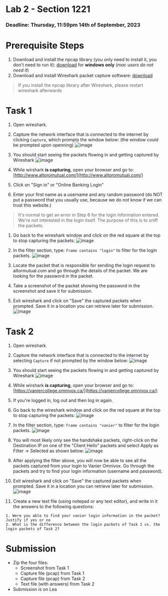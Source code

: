 # Lab 2 - Section 1221

### Deadline: Thursday, 11:59pm 14th of September, 2023

# Prerequisite Steps
1. Download and install the npcap library (you only need to install it, you don't need to run it): [download](https://npcap.com/dist/npcap-1.76.exe) for **windows only** (*mac users do not need it*)
1. Download and install Wireshark packet capture software: [download](https://www.wireshark.org/download.html)
> If you install the npcap library after Wireshark, please restart wireshark afterwards


# Task 1
1. Open wireshark.
1. Capture the network interface that is connected to the internet by clicking `Capture`, which prompts the window below: (the window could be prompted upon openning)
![image](../images/wireshark_1.jpg)

1. You should start seeing the packets flowing in and getting captured by Wireshark
![image](../images//wireshark_2.jpg)

1. While wirshark **is capturing**, open your browser and go to: [http://www.altoromutual.com/](http://www.altoromutual.com/)

1. Click on "Sign in" or "Online Banking Login"

1. Enter your first name as a username and any random password (do NOT put a password that you usually use, because we do not know if we can trust this website.)
> It's normal to get an error in Step 6 for the login information entered. We're not interested in the login itself. The purpose of this is to sniff the packets.

1. Go back to the wireshark window and click on the red square at the top to stop capturing the packets:
![image](../images/wireshark_2.jpg)

1. In the filter section, type: `frame contains "login"` to filter for the login packets.
![image](../images/wireshark_3.jpg)

1. Locate the packet that is responsible for sending the login request to altormutual.com and go through the details of the packet. We are looking for the password in the packet.

1. Take a screenshot of the packet showing the password in the screenshot and save it for submission.

1. Exit wireshark and click on "Save" the captured packets when prompted. Save it in a location you can retrieve later for submission.
![image](../images/wireshark_4.jpg)

# Task 2
1. Open wireshark.
1. Capture the network interface that is connected to the internet by selecting `Capture` if not prompted by the window below:
![image](../images/wireshark_1.jpg)

1. You should start seeing the packets flowing in and getting captured by Wireshark
![image](../images//wireshark_2.jpg)

1. While wirshark **is capturing**, open your browser and go to: [https://vaniercollege.omnivox.ca/](https://vaniercollege.omnivox.ca/)

1. If you're logged in, log out and then log in again.

1. Go back to the wireshark window and click on the red square at the top to stop capturing the packets:
![image](../images/wireshark_2.jpg)

1. In the filter section, type: `frame contains "vanier"` to filter for the login packets.
![image](../images/wireshark_3.jpg)

1. You will most likely only see the handshake packets, right-click on the Destination IP on one of the "Client Hello" packets and select Apply as Filter -> Selected as shown below:
![image](../images/wireshark_5.jpg)

1. After applying the filter above, you will now be able to see all the packets captured from your login to Vanier Omnivox. Go through the packets and try to find your login information (username and password).

1. Exit wireshark and click on "Save" the captured packets when prompted. Save it in a location you can retrieve later for submission.
![image](../images/wireshark_4.jpg)

1. Create a new text file (using notepad or any text editor), and write in it the answers to the following questions:  

```
1. Were you able to find your vanier login information in the packet? Justify if yes or no
2. What is the difference between the login packets of Task 1 vs. the login packets of Task 2?
```

# Submission
- Zip the four files:
    - Screenshot from Task 1
    - Capture file (pcap) from Task 1
    - Capture file (pcap) from Task 2
    - Text file (with answers) from Task 2
- Submission is on Lea

